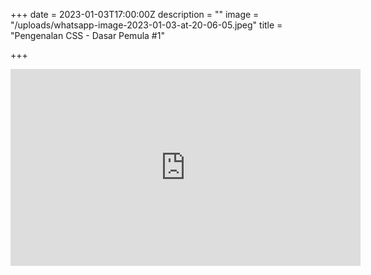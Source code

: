 +++
date = 2023-01-03T17:00:00Z
description = ""
image = "/uploads/whatsapp-image-2023-01-03-at-20-06-05.jpeg"
title = "Pengenalan CSS - Dasar Pemula #1"

+++
<iframe width="560" height="315" src="https://www.youtube-nocookie.com/embed/OGXK8ds8DYk" title="YouTube video player" frameborder="0" allow="accelerometer; autoplay; clipboard-write; encrypted-media; gyroscope; picture-in-picture; web-share" allowfullscreen></iframe>
